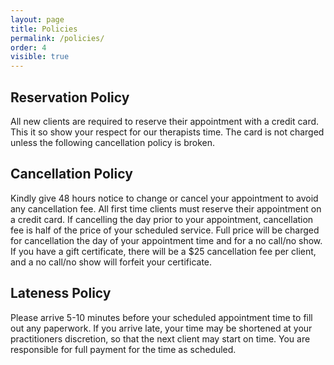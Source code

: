 ```yaml
---
layout: page
title: Policies 
permalink: /policies/
order: 4
visible: true
---
```


## Reservation Policy 

All new clients are required to reserve their appointment with a credit card. This it so show your respect for our therapists time. The card is not charged unless the following cancellation policy is broken.

## Cancellation Policy 

Kindly give 48 hours notice to change or cancel your appointment to avoid any cancellation fee. All first time clients must reserve their appointment on a credit card. If cancelling the day prior to your appointment, cancellation fee is half of the price of your scheduled service. Full price will be charged for cancellation the day of your appointment time and for a no call/no show. If you have a gift certificate, there will be a $25 cancellation fee per client, and a no call/no show will forfeit your certificate.

## Lateness Policy 

Please arrive 5-10 minutes before your scheduled appointment time to fill out any paperwork. If you arrive late, your time may be shortened at your practitioners discretion, so that the next client may start on time. You are responsible for full payment for the time as scheduled.
